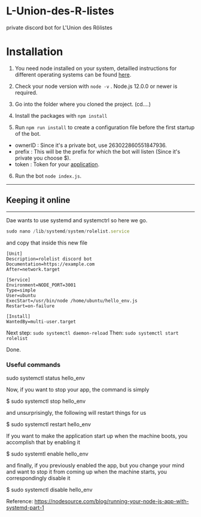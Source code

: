# L-Union-des-R-listes
private discord bot for L'Union des Rôlistes

# Installation
1. You need node installed on your system, detailled instructions for different operating systems can be found [here](https://nodejs.org/en/download/).

2. Check your node version with ```node -v``` . Node.js 12.0.0 or newer is required.
3. Go into the folder where you cloned the project. (cd....)
4. Install the packages with ```npm install```
5. Run ```npm run install``` to create a configuration file before the first startup of the bot.
- ownerID : Since it's a private bot, use 263022860551847936.
- prefix : This will be the prefix for which the bot will listen (Since it's private you choose $).
- token : Token for your [application](https://discord.com/developers/applications).
6. Run the bot ```node index.js```.

-----------------------------------------
## Keeping it online
-----------------------------------------
Dae wants to use systemd and systemctrl so here we go.

```js
sudo nano /lib/systemd/system/rolelist.service
```
and copy that inside this new file
```
[Unit]
Description=rolelist discord bot
Documentation=https://example.com
After=network.target

[Service]
Environment=NODE_PORT=3001
Type=simple
User=ubuntu
ExecStart=/usr/bin/node /home/ubuntu/hello_env.js
Restart=on-failure

[Install]
WantedBy=multi-user.target
```
Next step: ```sudo systemctl daemon-reload```
Then: ```sudo systemctl start rolelist```

Done.

### Useful commands
sudo systemctl status hello_env

Now, if you want to stop your app, the command is simply

$ sudo systemctl stop hello_env

and unsurprisingly, the following will restart things for us

$ sudo systemctl restart hello_env

If you want to make the application start up when the machine boots, you accomplish that by enabling it

$ sudo systemtl enable hello_env

and finally, if you previously enabled the app, but you change your mind and want to stop it from coming up when the machine starts, you correspondingly disable it

$ sudo systemctl disable hello_env

Reference: https://nodesource.com/blog/running-your-node-js-app-with-systemd-part-1
